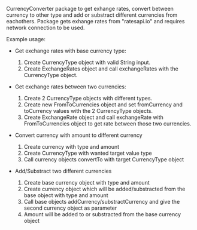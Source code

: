 CurrencyConverter package to get exhange rates, convert between currency to other type and add or substract different currencies from eachothers. Package gets exhange rates from "ratesapi.io" and requires network connection to be used.

Example usage:
- Get exchange rates with base currency type:
	1. Create CurrencyType object with valid String input.
	2. Create ExchangeRates object and call exchangeRates with the CurrencyType object.

- Get exchange rates between two currencies:
	1. Create 2 CurrencyType objects with different types.
	2. Create new FromToCurrencies object and set fromCurrency and toCurrency values with the 2 CurrencyType objects.
	3. Create ExchangeRate object and call exchangeRate with FromToCurrencies object to get rate between those two currencies.

- Convert currency with amount to different currency
	1. Create currency with type and amount
	2. Create CurrencyType with wanted target value type 
	3. Call currency objects convertTo with target CurrencyType object

- Add/Substract two different currencies
	1. Create base currency object with type and amount
	2. Create currency object which will be added/substracted from the base object with type and amount
	3. Call base objects addCurrency/substractCurrency and give the second currency object as parameter
	4. Amount will be added to or substracted from the base currency object